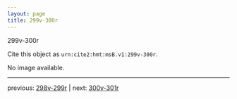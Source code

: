 ```yaml
---
layout: page
title: 299v-300r
---
```


299v-300r

Cite this object as `urn:cite2:hmt:msB.v1:299v-300r`.

No image available. 



---

previous: [298v-299r](../298v-299r/) | next: [300v-301r](../300v-301r/)